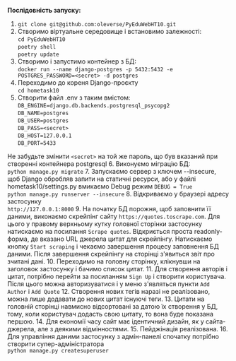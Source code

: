 **Послідовність запуску:**
1. `git clone git@github.com:oleverse/PyEduWebHT10.git`
2. Створимо віртуальне середовище і встановимо залежності:   
`cd PyEduWebHT10`  
`poetry shell`  
`poetry update`
3. Створимо і запустимо контейнер з БД:  
`docker run --name django-postgres -p 5432:5432 -e POSTGRES_PASSWORD=<secret> -d postgres`
4. Переходимо до кореня Django-проєкту  
`cd hometask10`
5. Створити файл .env з таким вмістом:
`DB_ENGINE=django.db.backends.postgresql_psycopg2`  
`DB_NAME=postgres`  
`DB_USER=postgres`  
`DB_PASS=<secret>`  
`DB_HOST=127.0.0.1`  
`DB_PORT=5433`

Не забудьте змінити `<secret>` на той же пароль, що був вказаний при створенні контейнера postgresql
6. Виконуємо міграцію БД:  
`python manage.py migrate`
7. Запускаємо сервер з ключем --insecure, щоб Django обробляв запити на статичні ресурси,
або у файлі hometask10/settings.py вмикаємо Debug режим `DEBUG = True`  
`python manage.py runserver --insecure`
8. Відкриваємо у браузері адресу застосунку  
`http://127.0.0.1:8000`
9. На початку БД порожня, щоб заповнити її даними, виконаємо скрейпінг сайту `https://quotes.toscrape.com`.
Для цього у правому верхньому кутку головної сторінки застосунку натискаємо на посилання
`Scrape quotes`. Відкриється проста readonly-форма, де вказано URL джерела цитат для скрейпінгу.
Натискаємо кнопку `Start scraping` і чекаємо завершення процесу заповнення БД даними.
Після завершення скрейпінгу на сторінці з'явиться звіт про зчитані дані.
10. Переходимо на головну сторінку, клікнувши на заголовок застосунку і бачимо список цитат.
11. Для створення авторів і цитат, потрібно перейти за посиланням `Sign Up` і створити користувача.
Після цього можна авторизуватися і у меню з'являться пункти `Add Author` i `Add Quote`
12. Створення нових тегів наразі не реалізовано, можна лише додавати до нових цитат існуючі теги. 
13. Цитати на головній сторінці навмисно відсортовані за датою їх створення у БД, тому, коли
користувач додасть свою цитату, то вона буде показана першою.
14. Для економії часу сайт має ідентичний дизайн, як у сайта-джерела, але з деякими відмінностями.
15. Пейджінація реалізована.
16. Для управління даними застосунку з адмін-панелі спочатку потрібно створити супер-адміністратора  
`python manage.py createsuperuser`